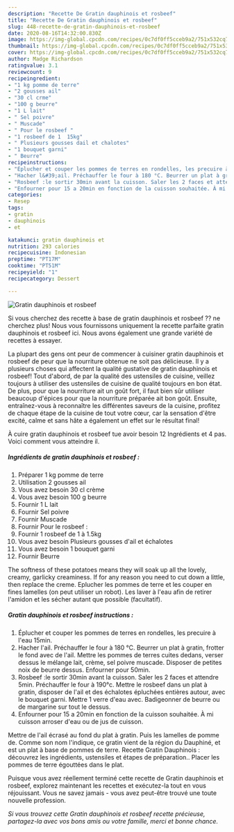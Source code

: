 ```yaml
---
description: "Recette De Gratin dauphinois et rosbeef"
title: "Recette De Gratin dauphinois et rosbeef"
slug: 448-recette-de-gratin-dauphinois-et-rosbeef
date: 2020-08-16T14:32:00.830Z
image: https://img-global.cpcdn.com/recipes/0c7df0ff5cceb9a2/751x532cq70/gratin-dauphinois-et-rosbeef-photo-principale-de-la-recette.jpg
thumbnail: https://img-global.cpcdn.com/recipes/0c7df0ff5cceb9a2/751x532cq70/gratin-dauphinois-et-rosbeef-photo-principale-de-la-recette.jpg
cover: https://img-global.cpcdn.com/recipes/0c7df0ff5cceb9a2/751x532cq70/gratin-dauphinois-et-rosbeef-photo-principale-de-la-recette.jpg
author: Madge Richardson
ratingvalue: 3.1
reviewcount: 9
recipeingredient:
- "1 kg pomme de terre"
- "2 gousses ail"
- "30 cl crme"
- "100 g beurre"
- "1 L lait"
- " Sel poivre"
- " Muscade"
- " Pour le rosbeef "
- "1 rosbeef de 1  15kg"
- " Plusieurs gousses dail et chalotes"
- "1 bouquet garni"
- " Beurre"
recipeinstructions:
- "Éplucher et couper les pommes de terres en rondelles, les precuire à l&#39;eau 15min."
- "Hacher l&#39;ail. Préchauffer le four à 180 °C. Beurrer un plat à gratin, frotter le fond avec de l&#39;ail. Mettre les pommes de terres cuites dedans, verser dessus le mélange lait, crème, sel poivre muscade. Disposer de petites noix de beurre dessus. Enfourner pour 50min."
- "Rosbeef :le sortir 30min avant la cuisson. Saler les 2 faces et attendre 5min. Préchauffer le four à 190°c. Mettre le rosbeef dans un plat à gratin, disposer de l&#39;ail et des échalotes épluchées entières autour, avec le bouquet garni. Mettre 1 verre d&#39;eau avec. Badigeonner de beurre ou de margarine sur tout le dessus."
- "Enfourner pour 15 a 20min en fonction de la cuisson souhaitée. À mi cuisson arroser d&#39;eau ou de jus de cuisson."
categories:
- Resep
tags:
- gratin
- dauphinois
- et

katakunci: gratin dauphinois et 
nutrition: 293 calories
recipecuisine: Indonesian
preptime: "PT17M"
cooktime: "PT51M"
recipeyield: "1"
recipecategory: Dessert

---
```



![Gratin dauphinois et rosbeef](https://img-global.cpcdn.com/recipes/0c7df0ff5cceb9a2/751x532cq70/gratin-dauphinois-et-rosbeef-photo-principale-de-la-recette.jpg)

Si vous cherchez des recette à base de gratin dauphinois et rosbeef ?? ne cherchez plus! Nous vous fournissons uniquement la recette parfaite gratin dauphinois et rosbeef ici. Nous avons également une grande variété de recettes à essayer.

La plupart des gens ont peur de commencer à cuisiner gratin dauphinois et rosbeef de peur que la nourriture obtenue ne soit pas délicieuse. Il y a plusieurs choses qui affectent la qualité gustative de gratin dauphinois et rosbeef! Tout d'abord, de par la qualité des ustensiles de cuisine, veillez toujours à utiliser des ustensiles de cuisine de qualité toujours en bon état. De plus, pour que la nourriture ait un goût fort, il faut bien sûr utiliser beaucoup d'épices pour que la nourriture préparée ait bon goût. Ensuite, entraînez-vous à reconnaître les différentes saveurs de la cuisine, profitez de chaque étape de la cuisine de tout votre cœur, car la sensation d'être excité, calme et sans hâte a également un effet sur le résultat final!

<!--inarticleads1-->

À cuire gratin dauphinois et rosbeef tue avoir besoin 12 Ingrédients et 4 pas. Voici comment vous atteindre il.

##### Ingrédients de gratin dauphinois et rosbeef :

1. Préparer 1 kg pomme de terre
1. Utilisation 2 gousses ail
1. Vous avez besoin 30 cl crème
1. Vous avez besoin 100 g beurre
1. Fournir 1 L lait
1. Fournir  Sel poivre
1. Fournir  Muscade
1. Fournir  Pour le rosbeef :
1. Fournir 1 rosbeef de 1 à 1.5kg
1. Vous avez besoin  Plusieurs gousses d&#39;ail et échalotes
1. Vous avez besoin 1 bouquet garni
1. Fournir  Beurre


The softness of these potatoes means they will soak up all the lovely, creamy, garlicky creaminess. If for any reason you need to cut down a little, then replace the creme. Eplucher les pommes de terre et les couper en fines lamelles (on peut utiliser un robot). Les laver à l&#39;eau afin de retirer l&#39;amidon et les sécher autant que possible (facultatif). 

<!--inarticleads2-->

##### Gratin dauphinois et rosbeef instructions :

1. Éplucher et couper les pommes de terres en rondelles, les precuire à l&#39;eau 15min.
1. Hacher l&#39;ail. Préchauffer le four à 180 °C. Beurrer un plat à gratin, frotter le fond avec de l&#39;ail. Mettre les pommes de terres cuites dedans, verser dessus le mélange lait, crème, sel poivre muscade. Disposer de petites noix de beurre dessus. Enfourner pour 50min.
1. Rosbeef :le sortir 30min avant la cuisson. Saler les 2 faces et attendre 5min. Préchauffer le four à 190°c. Mettre le rosbeef dans un plat à gratin, disposer de l&#39;ail et des échalotes épluchées entières autour, avec le bouquet garni. Mettre 1 verre d&#39;eau avec. Badigeonner de beurre ou de margarine sur tout le dessus.
1. Enfourner pour 15 a 20min en fonction de la cuisson souhaitée. À mi cuisson arroser d&#39;eau ou de jus de cuisson.


Mettre de l&#39;ail écrasé au fond du plat à gratin. Puis les lamelles de pomme de. Comme son nom l&#39;indique, ce gratin vient de la région du Dauphiné, et est un plat à base de pommes de terre. Recette Gratin Dauphinois : découvrez les ingrédients, ustensiles et étapes de préparation.. Placer les pommes de terre égouttées dans le plat. 

<!--inarticleads1-->

<p>
Puisque vous avez réellement terminé cette recette de Gratin dauphinois et rosbeef, explorez maintenant les recettes et exécutez-la tout en vous réjouissant. Vous ne savez jamais - vous avez peut-être trouvé une toute nouvelle profession.
</p>

<p>
<i>Si vous trouvez cette Gratin dauphinois et rosbeef recette précieuse, partagez-la avec vos bons amis ou votre famille, merci et bonne chance.</i>
</p>
